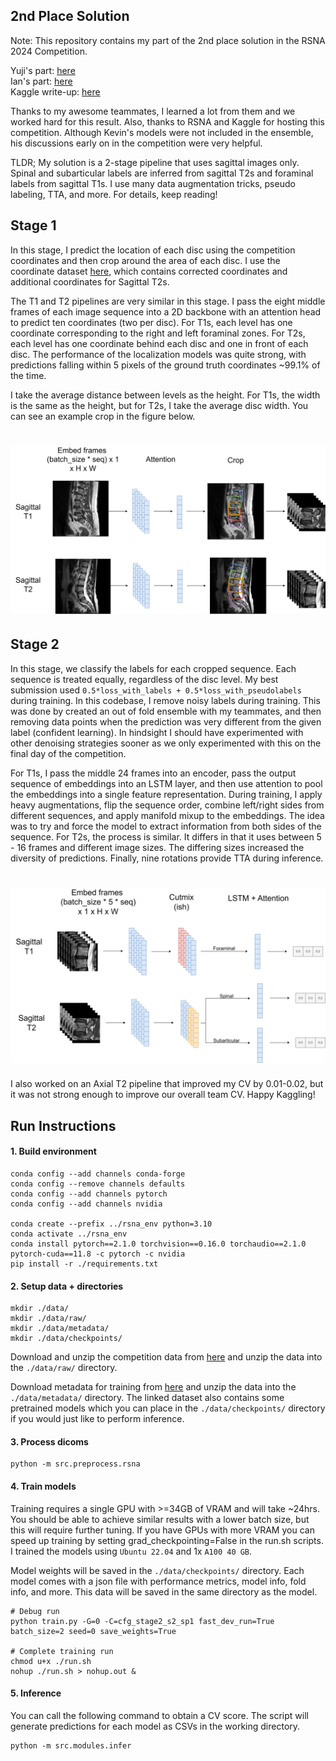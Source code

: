 ## 2nd Place Solution

Note: This repository contains my part of the 2nd place solution in the RSNA 2024 Competition. 

Yuji's part: [here](https://github.com/yujiariyasu/rsna_2024_lumbar_spine_degenerative_classification)  
Ian's part: [here](https://github.com/i-pan/rsna-lspine)  
Kaggle write-up: [here](https://www.kaggle.com/competitions/rsna-2024-lumbar-spine-degenerative-classification/discussion/539452)

Thanks to my awesome teammates, I learned a lot from them and we worked hard for this result. Also, thanks to RSNA and Kaggle for hosting this competition. Although Kevin's models were not included in the ensemble, his discussions early on in the competition were very helpful.

TLDR; My solution is a 2-stage pipeline that uses sagittal images only. Spinal and subarticular labels are inferred from sagittal T2s and foraminal labels from sagittal T1s. I use many data augmentation tricks, pseudo labeling, TTA, and more. For details, keep reading!

## Stage 1

In this stage, I predict the location of each disc using the competition coordinates and then crop around the area of each disc. I use the coordinate dataset [here](https://www.kaggle.com/datasets/brendanartley/lumbar-coordinate-pretraining-dataset), which contains corrected coordinates and
additional coordinates for Sagittal T2s.

The T1 and T2 pipelines are very similar in this stage. I pass the eight middle frames of each image sequence into a 2D backbone with an attention head to predict ten coordinates (two per disc). For T1s, each level has one coordinate corresponding to the right and left foraminal zones. For T2s, each level has one coordinate behind each disc and one in front of each disc. The performance of the localization models was quite strong, with predictions falling within 5 pixels of the ground truth coordinates ~99.1% of the time.

I take the average distance between levels as the height. For T1s, the width is the same as the height, but for T2s, I take the average disc width. You can see an example crop in the figure below.

<h1 align="center">
<img src="./imgs/stage1.jpg" alt="Stage1" width="800">
</h1>


## Stage 2

In this stage, we classify the labels for each cropped sequence. Each sequence is treated equally, regardless of the disc level. My best submission used `0.5*loss_with_labels + 0.5*loss_with_pseudolabels` during training.  In this codebase, I remove noisy labels during training. This was done by created an out of fold ensemble with my teammates, and then removing data points when the prediction was very different from the given label (confident learning). In hindsight I should have experimented with other denoising strategies sooner as we only experimented with this on the final day of the competition.

For T1s, I pass the middle 24 frames into an encoder, pass the output sequence of embeddings into an LSTM layer, and then use attention to pool the embeddings into a single feature representation. During training, I apply heavy augmentations, flip the sequence order, combine left/right sides from different sequences, and apply manifold mixup to the embeddings. The idea was to try and force the model to extract information from both sides of the sequence. For T2s, the process is similar. It differs in that it uses between 5 - 16 frames and different image sizes. The differing sizes increased the diversity of predictions. Finally, nine rotations provide TTA during inference.

<h1 align="center">
<img src="./imgs/stage2.jpg" alt="Stage1" width="800">
</h1>

I also worked on an Axial T2 pipeline that improved my CV by 0.01-0.02, but it was not strong enough to improve our overall team CV. Happy Kaggling!

## Run Instructions

#### 1. Build environment

```
conda config --add channels conda-forge
conda config --remove channels defaults
conda config --add channels pytorch
conda config --add channels nvidia

conda create --prefix ../rsna_env python=3.10
conda activate ../rsna_env
conda install pytorch==2.1.0 torchvision==0.16.0 torchaudio==2.1.0 pytorch-cuda==11.8 -c pytorch -c nvidia
pip install -r ./requirements.txt
```

#### 2. Setup data + directories

```
mkdir ./data/
mkdir ./data/raw/
mkdir ./data/metadata/
mkdir ./data/checkpoints/
```

Download and unzip the competition data from [here](https://www.kaggle.com/competitions/rsna-2024-lumbar-spine-degenerative-classification/data) and unzip the data into the `./data/raw/` directory.

Download metadata for training from [here](https://www.kaggle.com/datasets/brendanartley/rsna2024-solution-metadata/data) and unzip the data into the `./data/metadata/` directory. The linked dataset also contains some pretrained models which you can place in the `./data/checkpoints/` directory if you would just like to perform inference.

#### 3. Process dicoms

```
python -m src.preprocess.rsna
```
#### 4. Train models

Training requires a single GPU with >=34GB of VRAM and will take ~24hrs. You should be able to achieve similar results with a lower batch size, but this will require further tuning. If you have GPUs with more VRAM you can speed up training by setting grad_checkpointing=False in the run.sh scripts. I trained the models using `Ubuntu 22.04` and 1x `A100 40 GB`.


Model weights will be saved in the `./data/checkpoints/` directory. Each model comes with a json file with performance metrics, model info, fold info, and more. This data will be saved in the same directory as the model.

```
# Debug run
python train.py -G=0 -C=cfg_stage2_s2_sp1 fast_dev_run=True batch_size=2 seed=0 save_weights=True

# Complete training run
chmod u+x ./run.sh
nohup ./run.sh > nohup.out &
```

#### 5. Inference

You can call the following command to obtain a CV score. The script will generate predictions for each model as CSVs in the working directory.

```
python -m src.modules.infer
```

